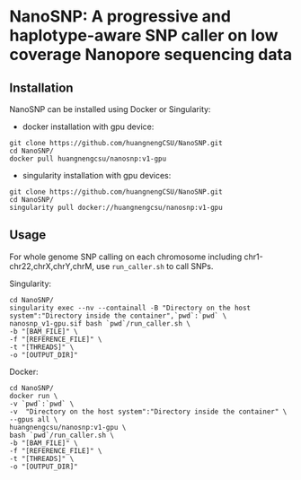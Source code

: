 # NanoSNP: A progressive and haplotype-aware SNP caller on low coverage Nanopore sequencing data

## Installation

NanoSNP can be installed using Docker or Singularity:  
* docker installation with gpu device:
```
git clone https://github.com/huangnengCSU/NanoSNP.git
cd NanoSNP/
docker pull huangnengcsu/nanosnp:v1-gpu
```
* singularity installation with gpu devices:
```
git clone https://github.com/huangnengCSU/NanoSNP.git
cd NanoSNP/
singularity pull docker://huangnengcsu/nanosnp:v1-gpu
```


## Usage

For whole genome SNP calling on each chromosome including chr1-chr22,chrX,chrY,chrM, use `run_caller.sh` to call SNPs.

Singularity:
```
cd NanoSNP/
singularity exec --nv --containall -B "Directory on the host system":"Directory inside the container",`pwd`:`pwd` \
nanosnp_v1-gpu.sif bash `pwd`/run_caller.sh \
-b "[BAM_FILE]" \
-f "[REFERENCE_FILE]" \
-t "[THREADS]" \
-o "[OUTPUT_DIR]"
```

Docker:
```
cd NanoSNP/
docker run \
-v `pwd`:`pwd` \
-v  "Directory on the host system":"Directory inside the container" \
--gpus all \
huangnengcsu/nanosnp:v1-gpu \
bash `pwd`/run_caller.sh \
-b "[BAM_FILE]" \
-f "[REFERENCE_FILE]" \
-t "[THREADS]" \
-o "[OUTPUT_DIR]"
```